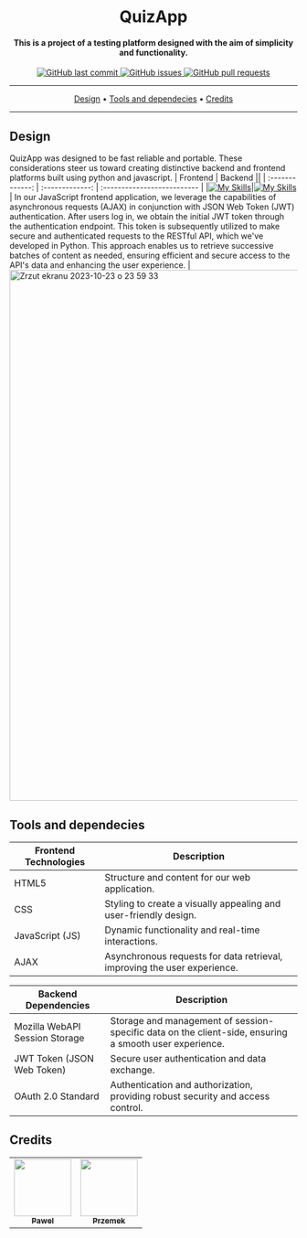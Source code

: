 <h1 align="center">QuizApp</h1>
<h4 align="center">This is a project of a testing platform designed with the aim of simplicity and functionality.</h4>

<p align="center">
    <a href="https://github.com/PiotrekWojtowicz/QuizApp/commits/master">
    <img src="https://img.shields.io/github/last-commit/ArmynC/ArminC-AutoExec.svg?style=flat-square&logo=github&logoColor=white"
         alt="GitHub last commit">
    <a href="https://github.com/PiotrekWojtowicz/QuizApp/issues">
    <img src="https://img.shields.io/github/issues-raw/ArmynC/ArminC-AutoExec.svg?style=flat-square&logo=github&logoColor=white"
         alt="GitHub issues">
    <a href="https://github.com/PiotrekWojtowicz/QuizApp/pulls">
    <img src="https://img.shields.io/github/issues-pr-raw/ArmynC/ArminC-AutoExec.svg?style=flat-square&logo=github&logoColor=white"
         alt="GitHub pull requests">
</p>

---

<p align="center">
  <a  href="#Design">Design</a> •
  <a href="#Tools and dependecies">Tools and dependecies</a> •
  <a href="#Credits">Credits</a>
</p>

---

## Design

QuizApp was designed to be fast reliable and portable. These considerations steer us toward creating distinctive backend and frontend platforms built using python and javascript.
| Frontend  | Backend ||
| :-------------: | :-------------: | :-------------------------- |
|[![My Skills](https://skillicons.dev/icons?i=js)](https://skillicons.dev)|[![My Skills](https://skillicons.dev/icons?i=python)](https://skillicons.dev)| In our JavaScript frontend application, we leverage the capabilities of asynchronous requests (AJAX) in conjunction with JSON Web Token (JWT) authentication. After users log in, we obtain the initial JWT token through the authentication endpoint. This token is subsequently utilized to make secure and authenticated requests to the RESTful API, which we've developed in Python. This approach enables us to retrieve successive batches of content as needed, ensuring efficient and secure access to the API's data and enhancing the user experience.  |
<img width="929" alt="Zrzut ekranu 2023-10-23 o 23 59 33" src="https://github.com/PiotrekWojtowicz/QuizApp/assets/49318908/78ac0208-64b2-4066-b016-7ce73bbf35f4">

## Tools and dependecies

| **Frontend Technologies**  | **Description**                                           |
| -------------------------   | --------------------------                                |
| HTML5                      | Structure and content for our web application.           |
| CSS                        | Styling to create a visually appealing and user-friendly design. |
| JavaScript (JS)            | Dynamic functionality and real-time interactions.       |
| AJAX     | Asynchronous requests for data retrieval, improving the user experience. |

| **Backend Dependencies**  | **Description**                                           |
| -------------------------   | --------------------------                                |
| Mozilla WebAPI Session Storage | Storage and management of session-specific data on the client-side, ensuring a smooth user experience. |
| JWT Token (JSON Web Token) | Secure user authentication and data exchange.            |
| OAuth 2.0 Standard         | Authentication and authorization, providing robust security and access control. |


## Credits

<table>
  <tr>
    <td align="center"><a href="https://github.com/Elyrwag"><img src="https://avatars.githubusercontent.com/u/147379179?v=4" width="100px;" alt=""/><br /><sub><b>Pawel</b></sub></a></td>
    <td align="center"><a href="https://github.com/Onarix"><img src="https://avatars.githubusercontent.com/u/84595060?v=4" width="100px;" alt=""/><br /><sub><b>Przemek</b></sub></a></td>
  </tr>
</table>
